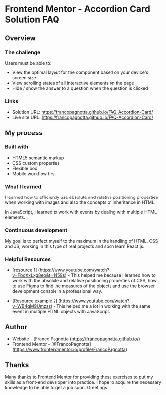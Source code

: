# Frontend Mentor - Accordion Card Solution FAQ

## Overview

### The challenge

Users must be able to:

- View the optimal layout for the component based on your device's screen size
- View scrolling states of all interactive elements on the page
- Hide / show the answer to a question when the question is clicked

### Links

- Solution URL: https://francopagnotta.github.io/FAQ-Accordion-Card/
- Live site URL: https://francopagnotta.github.io/FAQ-Accordion-Card/

## My process

### Built with

- HTML5 semantic markup
- CSS custom properties
- Flexible box
- Mobile workflow first

### What I learned

I learned how to efficiently use absolute and relative positioning properties when working with images and also the concepts of inheritance in HTML.

In JavaScript, I learned to work with events by dealing with multiple HTML elements.

### Continuous development

My goal is to perfect myself to the maximum in the handling of HTML, CSS and JS, working in this type of real projects and soon learn React.js.

### Helpful Resources

- [resource 1]
(https://www.youtube.com/watch?v=FboXxLxg8eo&t=1459s) - This helped me because I learned how to work with the absolute and relative positioning properties of CSS, how to use Figma to find the measures of the objects and use the browser development console in a professional way.

- [Resource example 2]
 (https://www.youtube.com/watch?v=WB4qM9Umzss) - This helped me a lot in working with the same event in multiple HTML objects with JavaScript.

## Author

- Website - [Franco Pagnotta (https://francopagnotta.github.io/)
- Frontend Mentor - [@FrancoPagnotta] (https://www.frontendmentor.io/profile/FrancoPagnotta)

## Thanks

Many thanks to Frontend Mentor for providing these exercises to put my skills as a front-end developer into practice.
I hope to acquire the necessary knowledge to be able to get a job soon.
Greetings